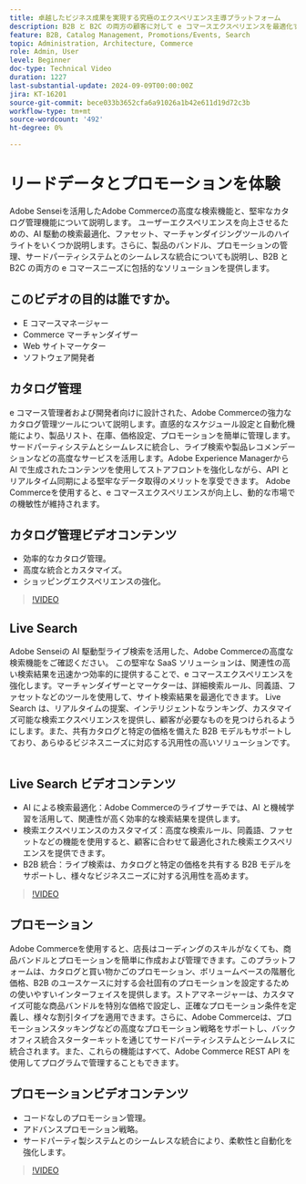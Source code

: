 ```yaml
---
title: 卓越したビジネス成果を実現する究極のエクスペリエンス主導プラットフォーム
description: B2B と B2C の両方の顧客に対して e コマースエクスペリエンスを最適化するための、AI を活用したAdobe Commerceの高度な検索とカタログ管理について説明します。
feature: B2B, Catalog Management, Promotions/Events, Search
topic: Administration, Architecture, Commerce
role: Admin, User
level: Beginner
doc-type: Technical Video
duration: 1227
last-substantial-update: 2024-09-09T00:00:00Z
jira: KT-16201
source-git-commit: bece033b3652cfa6a91026a1b42e611d19d72c3b
workflow-type: tm+mt
source-wordcount: '492'
ht-degree: 0%

---
```



# リードデータとプロモーションを体験  

Adobe Senseiを活用したAdobe Commerceの高度な検索機能と、堅牢なカタログ管理機能について説明します。 ユーザーエクスペリエンスを向上させるための、AI 駆動の検索最適化、ファセット、マーチャンダイジングツールのハイライトをいくつか説明します。&#x200B; さらに、製品のバンドル、プロモーションの管理、サードパーティシステムとのシームレスな統合についても説明し、B2B と B2C の両方の e コマースニーズに包括的なソリューションを提供します。&#x200B;  

## このビデオの目的は誰ですか。

- E コマースマネージャー
- Commerce マーチャンダイザー
- Web サイトマーケター
- ソフトウェア開発者

## カタログ管理

e コマース管理者および開発者向けに設計された、Adobe Commerceの強力なカタログ管理ツールについて説明します。&#x200B; 直感的なスケジュール設定と自動化機能により、製品リスト、在庫、価格設定、プロモーションを簡単に管理します。 サードパーティシステムとシームレスに統合し、ライブ検索や製品レコメンデーションなどの高度なサービスを活用します。&#x200B; Adobe Experience Managerから AI で生成されたコンテンツを使用してストアフロントを強化しながら、API とリアルタイム同期による堅牢なデータ取得のメリットを享受できます。&#x200B; Adobe Commerceを使用すると、e コマースエクスペリエンスが向上し、動的な市場での機敏性が維持されます。  

## カタログ管理ビデオコンテンツ

- 効率的なカタログ管理。&#x200B;
- 高度な統合とカスタマイズ。
- ショッピングエクスペリエンスの強化。&#x200B;&#x200B;

>[!VIDEO](https://video.tv.adobe.com/v/3434039?learn=on)

## Live Search

Adobe Senseiの AI 駆動型ライブ検索を活用した、Adobe Commerceの高度な検索機能をご確認ください。&#x200B; この堅牢な SaaS ソリューションは、関連性の高い検索結果を迅速かつ効率的に提供することで、e コマースエクスペリエンスを強化します。&#x200B; マーチャンダイザーとマーケターは、詳細検索ルール、同義語、ファセットなどのツールを使用して、サイト検索結果を最適化できます。 Live Search は、リアルタイムの提案、インテリジェントなランキング、カスタマイズ可能な検索エクスペリエンスを提供し、顧客が必要なものを見つけられるようにします。&#x200B; また、共有カタログと特定の価格を備えた B2B モデルもサポートしており、あらゆるビジネスニーズに対応する汎用性の高いソリューションです。&#x200B;  

## Live Search ビデオコンテンツ

- AI による検索最適化：Adobe Commerceのライブサーチでは、AI と機械学習を活用して、関連性が高く効率的な検索結果を提供します。&#x200B;
- 検索エクスペリエンスのカスタマイズ：高度な検索ルール、同義語、ファセットなどの機能を使用すると、顧客に合わせて最適化された検索エクスペリエンスを提供できます。&#x200B;
- B2B 統合：ライブ検索は、カタログと特定の価格を共有する B2B モデルをサポートし、様々なビジネスニーズに対する汎用性を高めます。&#x200B;

>[!VIDEO](https://video.tv.adobe.com/v/3434040?learn=on)

## プロモーション  

Adobe Commerceを使用すると、店長はコーディングのスキルがなくても、商品バンドルとプロモーションを簡単に作成および管理できます。&#x200B; このプラットフォームは、カタログと買い物かごのプロモーション、ボリュームベースの階層化価格、B2B のユースケースに対する会社固有のプロモーションを設定するための使いやすいインターフェイスを提供します。&#x200B; ストアマネージャーは、カスタマイズ可能な商品バンドルを特別な価格で設定し、正確なプロモーション条件を定義し、様々な割引タイプを適用できます。&#x200B; さらに、Adobe Commerceは、プロモーションスタッキングなどの高度なプロモーション戦略をサポートし、バックオフィス統合スターターキットを通じてサードパーティシステムとシームレスに統合されます。&#x200B; また、これらの機能はすべて、Adobe Commerce REST API を使用してプログラムで管理することもできます。&#x200B;

## プロモーションビデオコンテンツ

- コードなしのプロモーション管理。&#x200B;
- アドバンスプロモーション戦略。&#x200B;
- サードパーティ製システムとのシームレスな統合により、柔軟性と自動化を強化します。&#x200B;

>[!VIDEO](https://video.tv.adobe.com/v/3434041?learn=on)
